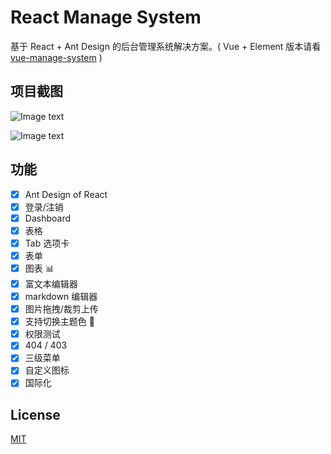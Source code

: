 # React Manage System

基于 React + Ant Design 的后台管理系统解决方案。( Vue + Element 版本请看 [vue-manage-system](https://github.com/lin-xin/vue-manage-system) )

## 项目截图

![Image text](https://github.com/lin-xin/react-manage-system/raw/master/screenshots/rms1.png)

![Image text](https://github.com/lin-xin/react-manage-system/raw/master/screenshots/rms2.png)

## 功能

-   [x] Ant Design of React
-   [x] 登录/注销
-   [x] Dashboard
-   [x] 表格
-   [x] Tab 选项卡
-   [x] 表单
-   [x] 图表 :bar_chart:
-   [x] 富文本编辑器
-   [x] markdown 编辑器
-   [x] 图片拖拽/裁剪上传
-   [x] 支持切换主题色 :art:
-   [x] 权限测试
-   [x] 404 / 403
-   [x] 三级菜单
-   [x] 自定义图标
-   [x] 国际化

## License

[MIT](https://github.com/lin-xin/react-manage-system/blob/master/LICENSE)
